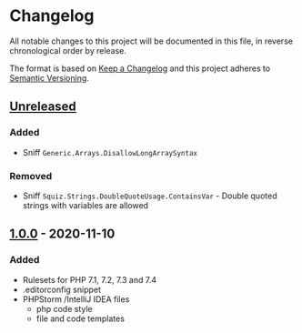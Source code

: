 # Changelog

All notable changes to this project will be documented in this file, in reverse chronological order by release.

The format is based on [Keep a Changelog](http://keepachangelog.com/en/1.0.0/)
and this project adheres to [Semantic Versioning](http://semver.org/spec/v2.0.0.html).

## [Unreleased]

### Added

- Sniff `Generic.Arrays.DisallowLongArraySyntax`

### Removed

- Sniff `Squiz.Strings.DoubleQuoteUsage.ContainsVar` - Double quoted strings with variables are allowed

## [1.0.0] - 2020-11-10

### Added

- Rulesets for PHP 7.1, 7.2, 7.3 and 7.4
- .editorconfig snippet
- PHPStorm /IntelliJ IDEA files
    - php code style
    - file and code templates

[Unreleased]: https://github.com/orisai/coding-standard-php/compare/1.0.0...HEAD
[1.0.0]: https://github.com/orisai/coding-standard-php/releases/tag/1.0.0
